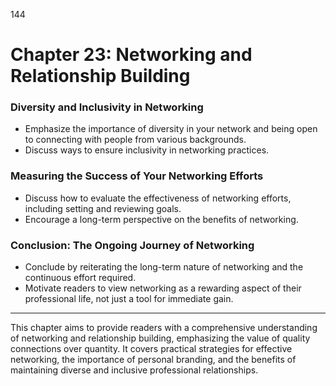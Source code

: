 144

# **Chapter 23: Networking and Relationship Building**


### **Diversity and Inclusivity in Networking**

- Emphasize the importance of diversity in your network and being open to connecting with people from 
various backgrounds.
- Discuss ways to ensure inclusivity in networking practices.

### **Measuring the Success of Your Networking Efforts**

- Discuss how to evaluate the effectiveness of networking efforts, including setting and reviewing goals.
- Encourage a long-term perspective on the benefits of networking.

### **Conclusion: The Ongoing Journey of Networking**

- Conclude by reiterating the long-term nature of networking and the continuous effort required.
- Motivate readers to view networking as a rewarding aspect of their professional life, not just a tool for immediate gain.
---
This chapter aims to provide readers with a comprehensive understanding of networking and 
relationship building, emphasizing the value of quality connections over quantity. It covers practical 
strategies for effective networking, the importance of personal branding, and the benefits of maintaining diverse and inclusive professional relationships.

